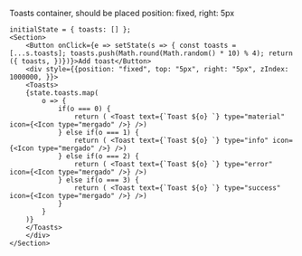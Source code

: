 Toasts container, should be placed position: fixed, right: 5px


    initialState = { toasts: [] };
    <Section>
        <Button onClick={e => setState(s => { const toasts = [...s.toasts]; toasts.push(Math.round(Math.random() * 10) % 4); return ({ toasts, })})}>Add toast</Button>
        <div style={{position: "fixed", top: "5px", right: "5px", zIndex: 1000000, }}>
        <Toasts>
        {state.toasts.map(
            o => {
                if(o === 0) {
                    return ( <Toast text={`Toast ${o} `} type="material" icon={<Icon type="mergado" />} />)
                } else if(o === 1) {
                    return ( <Toast text={`Toast ${o} `} type="info" icon={<Icon type="mergado" />} />)
                } else if(o === 2) {
                    return ( <Toast text={`Toast ${o} `} type="error" icon={<Icon type="mergado" />} />)
                } else if(o === 3) {
                    return ( <Toast text={`Toast ${o} `} type="success" icon={<Icon type="mergado" />} />)
                }
            }
        )}
        </Toasts>
        </div>
    </Section>

